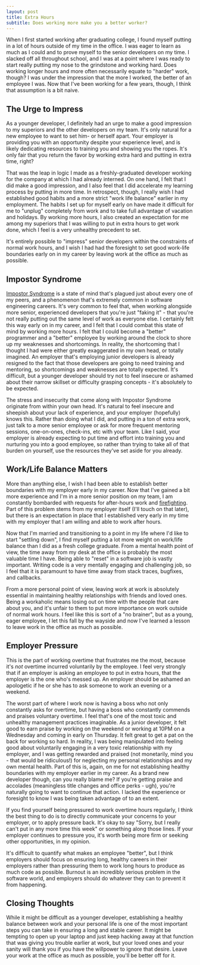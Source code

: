 ```yaml
---
layout: post
title: Extra Hours
subtitle: Does working more make you a better worker?
---
```


When I first started working after graduating college, I found myself putting in a lot of hours outside of my time in the office. I was eager to learn as much as I could and to prove myself to the senior developers on my time. I slacked off all throughout school, and I was at a point where I was ready to start really putting my nose to the grindstone and working hard. Does working longer hours and more often necessarily equate to "harder" work, though? I was under the impression that the more I worked, the better of an employee I was. Now that I've been working for a few years, though, I think that assumption is a bit naive.

## The Urge to Impress

As a younger developer, I definitely had an urge to make a good impression to my superiors and the other developers on my team. It's only natural for a new employee to want to set him- or herself apart. Your employer is providing you with an opportunity despite your experience level, and is likely dedicating resources to training you and showing you the ropes. It's only fair that you return the favor by working extra hard and putting in extra time, right?

That was the leap in logic I made as a freshly-graduated developer working for the company at which I had already interned. On one hand, I felt that I did make a good impression, and I also feel that I did accelerate my learning process by putting in more time. In retrospect, though, I really wish I had established good habits and a more strict "work life balance" earlier in my employment. The habits I set up for myself early on have made it difficult for me to "unplug" completely from work and to take full advantage of vacation and holidays. By working more hours, I also created an expectation for me among my superiors that I was willing to put in extra hours to get work done, which I feel is a very unhealthy precedent to set.

It's entirely possible to "impress" senior developers within the constraints of normal work hours, and I wish I had had the foresight to set good work-life boundaries early on in my career by leaving work at the office as much as possible.

## Impostor Syndrome

[Impostor Syndrome](https://en.wikipedia.org/wiki/Impostor_syndrome) is a state of mind that's plagued just about every one of my peers, and a phenomenon that's extremely common in software engineering careers. It's very common to feel that, when working alongside more senior, experienced developers that you're just "faking it" - that you're not really putting out the same level of work as everyone else. I certainly felt this way early on in my career, and I felt that I could combat this state of mind by working more hours. I felt that I could become a "better" programmer and a "better" employee by working around the clock to shore up my weaknesses and shortcomings. In reality, the shortcoming that I thought I had were either greatly exaggerated in my own head, or totally imagined. An employer that's employing junior developers is already resigned to the fact that those developers are going to need training and mentoring, so shortcomings and weaknesses are totally expected. It's difficult, but a younger developer should try not to feel insecure or ashamed about their narrow skillset or difficulty grasping concepts - it's absolutely to be expected.

The stress and insecurity that come along with Impostor Syndrome originate from within your own head. It's natural to feel insecure and sheepish about your lack of experience, and your employer (hopefully) knows this. Rather than doing what I did, and putting in a ton of extra work, just talk to a more senior employee or ask for more frequent mentoring sessions, one-on-ones, check-ins, etc with your team. Like I said, your employer is already expecting to put time and effort into training you and nurturing you into a good employee, so rather than trying to take all of that burden on yourself, use the resources they've set aside for you already.

## Work/Life Balance Matters

More than anything else, I wish I had been able to establish better boundaries with my employer early in my career. Now that I've gained a bit more experience and I'm in a more senior position on my team, I am constantly bombarded with requests for after-hours work and [firefighting](http://whatis.techtarget.com/definition/firefighting). Part of this problem stems from my employer itself (I'll touch on that later), but there is an expectation in place that I established very early in my time with my employer that I am willing and able to work after hours.

Now that I'm married and transitioning to a point in my life where I'd like to start "settling down", I find myself putting a lot more weight on work/life balance than I did as a fresh college graduate. From a mental health point of view, the time away from my desk at the office is probably the most valuable time I have. Being able to "reset" in a software job is vastly important. Writing code is a very mentally engaging and challenging job, so I feel that it is paramount to have time away from stack traces, bugfixes, and callbacks.

From a more personal point of view, leaving work at work is absolutely essential in maintaining healthy relationships with friends and loved ones. Being a workaholic means losing out on time with the people that care about you, and it's unfair to them to put more importance on work outside of normal work hours. I feel like this is sort of a "no brainer", but as a young, eager employee, I let this fall by the wayside and now I've learned a lesson to leave work in the office as much as possible.

## Employer Pressure

This is the part of working overtime that frustrates me the most, because it's _not_ overtime incurred voluntarily by the employee. I feel very strongly that if an employer is asking an employee to put in extra hours, that the employer is the one who's messed up. An employer should be ashamed an apologetic if he or she has to ask someone to work an evening or a weekend.

The worst part of where I work now is having a boss who not only constantly asks for overtime, but having a boss who constantly commends and praises voluntary overtime. I feel that's one of the most toxic and unhealthy management practices imaginable. As a junior developer, it felt good to earn praise by working on the weekend or working at 10PM on a Wednesday and coming in early on Thursday. It felt great to get a pat on the back for working so hard. In reality, I was being manipulated into feeling good about voluntarily engaging in a very toxic relationship with my employer, and I was getting rewarded and praised (not monetarily, mind you - that would be ridiculous!) for neglecting my personal relationships and my own mental health. Part of this is, again, on me for not establishing healthy boundaries with my employer earlier in my career. As a brand new developer though, can you really blame me? If you're getting praise and accolades (meaningless title changes and office perks - ugh), you're naturally going to want to continue that action. I lacked the experience or foresight to know I was being taken advantage of to an extent.

If you find yourself being pressured to work overtime hours regularly, I think the best thing to do is to directly communicate your concerns to your employer, or to apply pressure back. It's okay to say "Sorry, but I really can't put in any more time this week" or something along those lines. If your employer continues to pressure you, it's worth being more firm or seeking other opportunities, in my opinion.

It's difficult to quantify what makes an employee "better", but I think employers should focus on ensuring long, healthy careers in their employers rather than pressuring them to work long hours to produce as much code as possible. Burnout is an incredibly serious problem in the software world, and employers should do whatever they can to prevent it from happening.

## Closing Thoughts

While it might be difficult as a younger developer, establishing a healthy balance between work and your personal life is one of the most important steps you can take in ensuring a long and stable career. It might be tempting to open up your laptop and just keep hacking away at that function that was giving you trouble earlier at work, but your loved ones and your sanity will thank you if you have the willpower to ignore that desire. Leave your work at the office as much as possible, you'll be better off for it.

